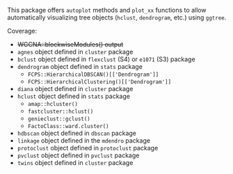 This package offers `autoplot` methods and `plot_xx` functions to allow automatically visualizing tree objects (`hclust`, `dendrogram`, etc.) using `ggtree`. 


Coverage:

+ ~~WGCNA::blockwiseModules() output~~
+ `agnes` object defined in `cluster` package
+ `bclust` object defined in `flexclust` (S4) or `e1071` (S3) package
+ `dendrogram` object defined in `stats` package
    - `FCPS::HierarchicalDBSCAN()[['Dendrogram']]`
    - `FCPS::HierarchicalClustering()[['Dendrogram']]`
+ `diana` object defined in `cluster` package
+ `hclust` object defined in `stats` package
    - `amap::hcluster()`
    - `fastcluster::hclust()`
    - `genieclust::gclust()` 
    - `FactoClass::ward.cluster()` 
+ `hdbscan` object defined in `dbscan` package
+ `linkage` object defined in the `mdendro` package
+ `protoclust` object defined in `protoclust` package
+ `pvclust` object defined in `pvclust` package
+ `twins` object defined in `cluster` package

